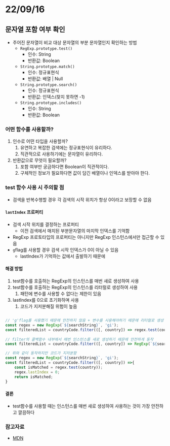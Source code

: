 # 22/09/16

## 문자열 포함 여부 확인

- 주어진 문자열이 비교 대상 문자열의 부분 문자열인지 확인하는 방법
	- `RegExp.prototype.test()`
		- 인수: String
		- 반환값: Boolean
	- `String.prototype.match()`
		- 인수: 정규표현식
		- 반환값: 배열 | Null
	- `String.prototype.search()`
		- 인수: 정규표현식
		- 반환값: 인덱스(찾지 못하면 -1)
	- `String.prototype.includes()`
		- 인수: String
		- 반환값: Boolean


### 어떤 함수를 사용할까?

1. 인수로 어떤 타입을 사용할까?
	1. 유연하고 복잡한 검색에는 정규표현식이 유리하다.
	2. 직관적으로 사용하기에는 문자열이 유리하다.
2. 반환값으로 무엇이 필요할까?
	1. 포함 여부만 궁금하다면 Boolean이 직관적이다.
	2. 구체적인 정보가 필요하다면 값이 담긴 배열이나 인덱스를 받아야 한다.

### test 함수 사용 시 주의할 점

- 검색을 반복수행할 경우 각 검색의 시작 위치가 항상 0이라고 보장할 수 없음

#### `lastIndex` 프로퍼티
- 검색 시작 위치를 결정하는 프로퍼티
	- 이전 검색에서 매치된 부분문자열의 마지막 인덱스를 기억함
- RegExp 프로토타입의 프로퍼티는 아니지만 RegExp 인스턴스에서만 접근할 수 있음 
- `g`flag를 사용할 경우 검색 시작 인덱스가 0이 아닐 수 있음
	- lastIndex가 기억하는 값에서 출발하기 때문에

#### 해결 방법
1. test함수를 호출하는 RegExp의 인스턴스를 매번 새로 생성하여 사용
2. test함수를 호출하는 RegExp의 인스턴스를 리터럴로 생성하여 사용
	1. 패턴에 변수를 사용할 수 없다는 제한이 있음
3. lastIndex를 0으로 초기화하며 사용
	1. 코드가 지저분해질 위험이 높음

```javascript

// 'g'flag를 사용했기 때문에 안전하지 않음 + 변수를 사용해야하기 때문에 리터럴로 생성 불가능
const regex = new RegExp(`${searchString}`, 'gi');
const filteredList = countryCode.filter(([, country]) => regex.test(country));
    
// filter의 콜백함수 내부에서 매번 인스턴스를 새로 생성하기 때문에 안전하게 동작
const filteredList = countryCode.filter(([, country]) => RegExp(`${searchString}`, 'gi').test(country));

// 위와 같이 동작하지만 코드가 지저분함
const regex = new RegExp(`${searchString}`, 'gi');
const filteredList = countryCode.filter(([, country]) =>{
	const isMatched = regex.test(country));
	regex.lastIndex = 0;
	return isMatched;
} 


```

#### 결론 
- test함수를 사용할 때는 인스턴스를 매번 새로 생성하여 사용하는 것이 가장 안전하고 깔끔하다


### 참고자료
- [MDN](https://developer.mozilla.org/en-US/docs/Web/JavaScript/Reference/Global_Objects/RegExp/lastIndex)